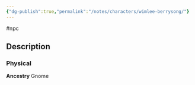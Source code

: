 ```yaml
---
{"dg-publish":true,"permalink":"/notes/characters/wimlee-berrysong/"}
---
```


#npc 

## Description
### Physical
**Ancestry** Gnome

 